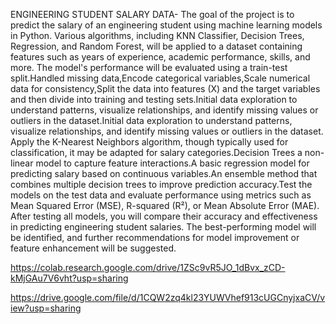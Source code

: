 ENGINEERING STUDENT SALARY DATA- The goal of the project is to predict the salary of an engineering student using machine learning models in Python. Various algorithms, including KNN Classifier, Decision Trees, Regression, and Random Forest, will be applied to a dataset containing features such as years of experience, academic performance, skills, and more. The model's performance will be evaluated using a train-test split.Handled missing data,Encode categorical variables,Scale numerical data for consistency,Split the data into features (X) and the target variables and then divide into training and testing sets.Initial data exploration to understand patterns, visualize relationships, and identify missing values or outliers in the dataset.Initial data exploration to understand patterns, visualize relationships, and identify missing values or outliers in the dataset. Apply the K-Nearest Neighbors algorithm, though typically used for classification, it may be adapted for salary categories.Decision Trees a non-linear model to capture feature interactions.A basic regression model for predicting salary based on continuous variables.An ensemble method that combines multiple decision trees to improve prediction accuracy.Test the models on the test data and evaluate performance using metrics such as Mean Squared Error (MSE), R-squared (R²), or Mean Absolute Error (MAE). After testing all models, you will compare their accuracy and effectiveness in predicting engineering student salaries. The best-performing model will be identified, and further recommendations for model improvement or feature enhancement will be suggested.

https://colab.research.google.com/drive/1ZSc9vR5JO_1dBvx_zCD-kMjGAu7V6vht?usp=sharing

https://drive.google.com/file/d/1CQW2zq4kl23YUWVhef913cUGCnyjxaCV/view?usp=sharing
